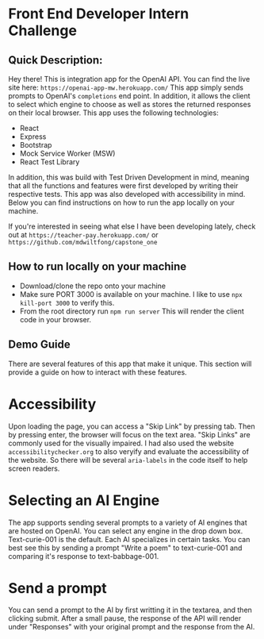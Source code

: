 # Front End Developer Intern Challenge

## Quick Description:

Hey there! This is integration app for the OpenAI API. You can find the live site here: `https://openai-app-mw.herokuapp.com/` This app simply sends prompts to OpenAI's `completions` end point. In addition, it allows the client to select which engine to choose as well as stores the returned responses on their local browser. This app uses the following technologies:

- React
- Express
- Bootstrap
- Mock Service Worker (MSW)
- React Test Library

In addition, this was build with Test Driven Development in mind, meaning that all the functions and features were first developed by writing their respective tests. This app was also developed with accessibility in mind. Below you can find instructions on how to run the app locally on your machine.

If you're interested in seeing what else I have been developing lately, check out at `https://teacher-pay.herokuapp.com/` or `https://github.com/mdwiltfong/capstone_one`

## How to run locally on your machine

- Download/clone the repo onto your machine
- Make sure PORT 3000 is available on your machine. I like to use `npx kill-port 3000` to verify this.
- From the root directory run `npm run server` This will render the client code in your browser.

## Demo Guide

There are several features of this app that make it unique. This section will provide a guide on how to interact with these features.

# Accessibility

Upon loading the page, you can access a "Skip Link" by pressing tab. Then by pressing enter, the browser will focus on the text area. "Skip Links" are commonly used for the visually impaired. I had also used the website `accessibilitychecker.org` to also veryify and evaluate the accessibility of the website. So there will be several `aria-labels` in the code itself to help screen readers.

# Selecting an AI Engine

The app supports sending several prompts to a variety of AI engines that are hosted on OpenAI. You can select any engine in the drop down box. Text-curie-001 is the default. Each AI specializes in certain tasks. You can best see this by sending a prompt "Write a poem" to text-curie-001 and comparing it's response to text-babbage-001.

# Send a prompt

You can send a prompt to the AI by first writting it in the textarea, and then clicking submit. After a small pause, the response of the API will render under "Responses" with your original prompt and the response from the AI.

